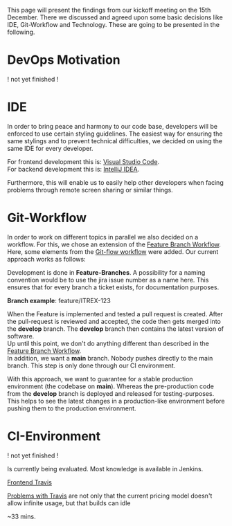 This page will present the findings from our kickoff meeting on the 15th December.
There we discussed and agreed upon some basic decisions like IDE, Git-Workflow and Technology.
These are going to be presented in the following.

# DevOps Motivation

! not yet finished !



# IDE

In order to bring peace and harmony to our code base, developers will be enforced to use certain styling guidelines.
The easiest way for ensuring the same stylings and to prevent technical difficulties, we decided on using the same IDE for every developer.

For frontend development this is: [Visual Studio Code](https://code.visualstudio.com/). <br>
For backend development this is: [IntelliJ IDEA](https://www.jetbrains.com/de-de/idea/). <br>

Furthermore, this will enable us to easily help other developers when facing problems through remote screen sharing or similar things.


# Git-Workflow

In order to work on different topics in parallel we also decided on a workflow.
For this, we chose an extension of the [Feature Branch Workflow](https://www.atlassian.com/de/git/tutorials/comparing-workflows/feature-branch-workflow). Here, some elements from the [Git-flow workflow](https://www.atlassian.com/de/git/tutorials/comparing-workflows/gitflow-workflow) were added.
Our current approach works as follows:

Development is done in **Feature-Branches**. A possibility for a naming convention would be to use the jira issue number as a name here.
This ensures that for every branch a ticket exists, for documentation purposes.

**Branch example**: feature/ITREX-123

When the Feature is implemented and tested a pull request is created.
After the pull-request is reviewed and accepted, the code then gets merged into the **develop** branch.
The **develop** branch then contains the latest version of software.
<br>
Up until this point, we don't do anything different than described in the [Feature Branch Workflow](https://www.atlassian.com/de/git/tutorials/comparing-workflows/feature-branch-workflow).
<br>
In addition, we want a **main** branch. Nobody pushes directly to the main branch. This step is only done through our CI environment.

With this approach, we want to guarantee for a stable production environment (the codebase on **main**). Whereas the pre-production code from the **develop** branch is deployed and released for testing-purposes. This helps to see the latest changes in a production-like environment before pushing them to the production environment.

# CI-Environment

! not yet finished !



Is currently being evaluated. Most knowledge is available in Jenkins.

[Frontend Travis](https://travis-ci.com/github/IT-REX-Platform/Frontend)

[Problems with Travis](https://travis-ci.community/t/builds-hang-in-queued-state/10250) are not only that the current pricing model doesn't allow infinite usage, but that builds can idle 

~33 mins.
